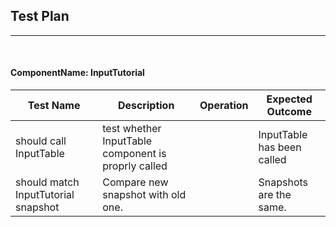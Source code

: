 ## Test Plan 
--------
<br>

#### ComponentName: InputTutorial

|Test Name|Description|Operation|Expected Outcome|
|----|------|--------|----------------|
| should call InputTable |test whether InputTable component is proprly called| | InputTable has been called |
| should match InputTutorial snapshot | Compare new snapshot with old one. |  | Snapshots are the same. |








